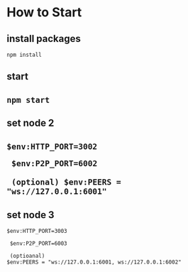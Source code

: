 # How to Start
## install packages
<code>npm install</code>
## start
<code>npm start</code>
------
## set node 2
<code>$env:HTTP_PORT=3002    <p>
$env:P2P_PORT=6002    <p>
(optional) $env:PEERS = "ws://127.0.0.1:6001"</code>
------
## set node 3
<code>$env:HTTP_PORT=3003    <p>
$env:P2P_PORT=6003    <p>
(optioanal) $env:PEERS = "ws://127.0.0.1:6001, ws://127.0.0.1:6002"</code>

